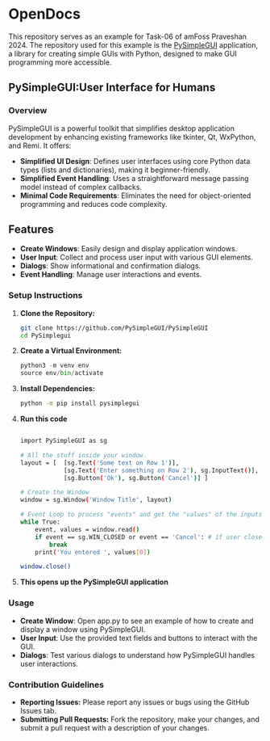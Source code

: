 # OpenDocs
This repository serves as an example for Task-06 of amFoss Praveshan 2024. The repository used for this example is the [PySimpleGUI](https://github.com/PySimpleGUI/PySimpleGUI) application, a library for creating simple GUIs with Python, designed to make GUI programming more accessible.

## PySimpleGUI:User Interface for Humans

### Overview
PySimpleGUI is a powerful toolkit that simplifies desktop application development by enhancing existing frameworks like tkinter, Qt, WxPython, and Remi. It offers:

- **Simplified UI Design**: Defines user interfaces using core Python data types (lists and dictionaries), making it beginner-friendly.
- **Simplified Event Handling**: Uses a straightforward message passing model instead of complex callbacks.
- **Minimal Code Requirements**: Eliminates the need for object-oriented programming and reduces code complexity.

## Features

- **Create Windows**: Easily design and display application windows.
- **User Input**: Collect and process user input with various GUI elements.
- **Dialogs**: Show informational and confirmation dialogs.
- **Event Handling**: Manage user interactions and events.


### Setup Instructions
1. **Clone the Repository:**
   ```bash
   git clone https://github.com/PySimpleGUI/PySimpleGUI
   cd PySimplegui

2. **Create a Virtual Environment:**
   ```python -m venv env
   python3 -m venv env
   source env/bin/activate

3. **Install Dependencies:**
   ```bash
   python -m pip install pysimplegui

4. **Run this code**
    ```bash
    
    import PySimpleGUI as sg
    
    # All the stuff inside your window.
    layout = [  [sg.Text('Some text on Row 1')],
                [sg.Text('Enter something on Row 2'), sg.InputText()],
                [sg.Button('Ok'), sg.Button('Cancel')] ]
    
    # Create the Window
    window = sg.Window('Window Title', layout)
    
    # Event Loop to process "events" and get the "values" of the inputs
    while True:
        event, values = window.read()
        if event == sg.WIN_CLOSED or event == 'Cancel': # if user closes window or clicks cancel
            break
        print('You entered ', values[0])
    
    window.close()
    
5. **This opens up the PySimpleGUI application**


### Usage
- **Create Window**: Open app.py to see an example of how to create and display a window using PySimpleGUI.
- **User Input**: Use the provided text fields and buttons to interact with the GUI.
- **Dialogs**: Test various dialogs to understand how PySimpleGUI handles user interactions.

### Contribution Guidelines
- **Reporting Issues:** Please report any issues or bugs using the GitHub Issues tab.
- **Submitting Pull Requests:** Fork the repository, make your changes, and submit a pull request with a description of your changes.


